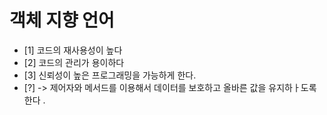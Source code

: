 # 객체 지향 언어
- [1] 코드의 재사용성이 높다
- [2] 코드의 관리가 용이하다
- [3] 신뢰성이 높은 프로그래밍을 가능하게 한다.
- [?] -> 제어자와 메서드를 이용해서 데이터를 보호하고 올바른 값을 유지하ㅏ도록 한다 .